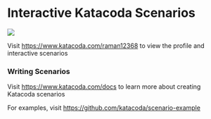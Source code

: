 # Interactive Katacoda Scenarios

[![](http://shields.katacoda.com/katacoda/raman12368/count.svg)](https://www.katacoda.com/raman12368 "Get your profile on Katacoda.com")

Visit https://www.katacoda.com/raman12368 to view the profile and interactive scenarios

### Writing Scenarios
Visit https://www.katacoda.com/docs to learn more about creating Katacoda scenarios

For examples, visit https://github.com/katacoda/scenario-example
